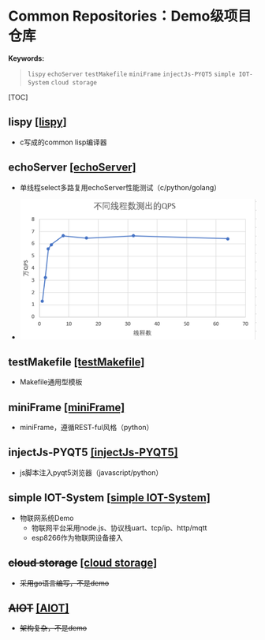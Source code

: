 # Common Repositories：Demo级项目仓库
**Keywords:**

> `lispy`  `echoServer`  `testMakefile`  `miniFrame`  `injectJs-PYQT5`  `simple IOT-System`  `cloud storage`

[TOC]

## lispy [[lispy]](http://www.baidu.com "lispy")
- c写成的common lisp编译器
## echoServer [[echoServer]](http://www.baidu.com "echoServer")
- 单线程select多路复用echoServer性能测试（c/python/golang）

- ![img](https://github.com/lzc978/common/blob/master/QFS.png)

## testMakefile [[testMakefile]](http://www.baidu.com "testMakefile")

- Makefile通用型模板

## miniFrame [[miniFrame]](http://www.baidu.com "miniFrame")

- miniFrame，遵循REST-ful风格（python）

## injectJs-PYQT5 [[injectJs-PYQT5]](http://www.baidu.com "injectJs-PYQT5")

- js脚本注入pyqt5浏览器（javascript/python）

## simple IOT-System [[simple IOT-System]](http://www.baidu.com "simple IOT-System")

- 物联网系统Demo
  - 物联网平台采用node.js、协议栈uart、tcp/ip、http/mqtt
  - esp8266作为物联网设备接入

## ~~cloud storage~~ [[cloud storage]](http://www.baidu.com "cloud storage")

- ~~采用go语言编写，不是demo~~

## ~~AIOT~~ [[AIOT]](http://www.baidu.com "AIOT")

- ~~架构复杂，不是demo~~

